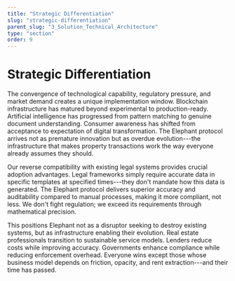 ```yaml
---
title: "Strategic Differentiation"
slug: "strategic-differentiation"
parent_slug: "3_Solution_Technical_Architecture"
type: "section"
order: 9
---
```


# Strategic Differentiation

The convergence of technological capability, regulatory pressure, and
market demand creates a unique implementation window. Blockchain
infrastructure has matured beyond experimental to production-ready.
Artificial intelligence has progressed from pattern matching to genuine
document understanding. Consumer awareness has shifted from acceptance
to expectation of digital transformation. The Elephant protocol arrives
not as premature innovation but as overdue evolution---the
infrastructure that makes property transactions work the way everyone
already assumes they should.

Our reverse compatibility with existing legal systems provides crucial
adoption advantages. Legal frameworks simply require accurate data in
specific templates at specified times---they don't mandate how this data
is generated. The Elephant protocol delivers superior accuracy and
auditability compared to manual processes, making it more compliant, not
less. We don't fight regulation; we exceed its requirements through
mathematical precision.

This positions Elephant not as a disruptor seeking to destroy existing
systems, but as infrastructure enabling their evolution. Real estate
professionals transition to sustainable service models. Lenders reduce
costs while improving accuracy. Governments enhance compliance while
reducing enforcement overhead. Everyone wins except those whose business
model depends on friction, opacity, and rent extraction---and their time
has passed.
